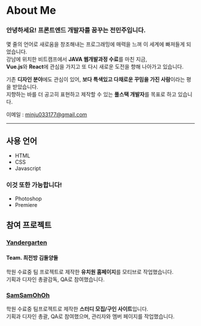 # About Me

### 안녕하세요! 프론트엔드 개발자를 꿈꾸는 전민주입니다.   
몇 줄의 언어로 새로움을 창조해내는 프로그래밍에 매력을 느껴 이 세계에 빠져들게 되었습니다.   
강남에 위치한 비트캠프에서 **JAVA 웹개발과정 수료**를 마친 지금,   
**Vue.js**와 **React**에 관심을 가지고 또 다시 새로운 도전을 향해 나아가고 있습니다.   

기존 **디자인 분야**에도 관심이 있어, **보다 특색있고 다채로운 꾸밈을 가진 사람**이라는 평을 받았습니다.   
지향하는 바를 더 공고히 표현하고 제작할 수 있는 **풀스택 개발자**를 목표로 하고 있습니다.   

이메일 : <minju033177@gmail.com>
<br>
<hr>

## 사용 언어
* HTML
* CSS
* Javascript
### 이것 또한 가능합니다!
* Photoshop 
* Premiere

## 참여 프로젝트
### [Yandergarten](https://github.com/Minju-Jeon/Project/tree/main/Yangdergarten)
#### Team. 최전방 김둘양둘   
학원 수료중 팀 프로젝트로 제작한 **유치원 홈페이지**를 모티브로 작업했습니다.   
기획과 디자인 총괄감독, QA로 참여했습니다.
<br>

### [SamSamOhOh](https://github.com/Minju-Jeon/Project/tree/main/Yangdergarten)   
학원 수료중 팀프로젝트로 제작한 **스터디 모집/구인 사이트**입니다.   
기획과 디자인 총괄, QA로 참여했으며, 관리자와 멤버 페이지를 작업했습니다.   
